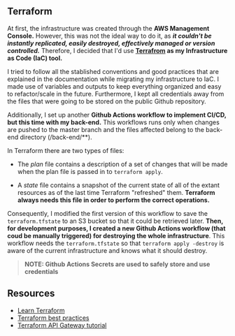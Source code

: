 ## Terraform

At first, the infrastructure was created through the **AWS Management Console.** However, this was not the ideal way to do it, as ***it couldn't be instantly replicated, easily destroyed, effectively managed or version controlled.*** Therefore, I decided that I'd use **[Terrafrom](https://www.terraform.io/) as my Infrastructure as Code (IaC) tool.**

I tried to follow all the stablished conventions and good practices that are explained in the documentation while migrating my infrastructure to IaC. I made use of variables and outputs to keep everything organized and easy to refactor/scale in the future. Furthermore, I kept all credentials away from the files that were going to be stored on the public Github repository.

Additionally, I set up another **Github Actions workflow to implement CI/CD, but this time with my back-end.** This workflows runs only when changes are pushed to the master branch and the files affected belong to the back-end directory (/back-end/\*\*).

In Terraform there are two types of files:

 - The *plan* file contains a description of a set of changes that will be made when the plan file is passed in to `terraform apply`.

 - A  *state* file contains a snapshot of the current state of all of the extant resources as of the last time Terraform "refreshed" them. **Terraform always needs this file in order to perform the correct operations.**
 
Consequently, I modified the first version of this workflow to save the `terraform.tfstate` to an S3 bucket so that it could be retrieved later. **Then, for development purposes, I created a new Github Actions workflow (that coud be manually triggered) for destroying the whole infrastructure**. This workflow needs the `terraform.tfstate` so that `terraform apply -destroy` is aware of the current infrastructure and knows what it should destroy.

>**NOTE: Github Actions Secrets are used to safely store and use credentials**

## Resources

 - [Learn Terraform](https://learn.hashicorp.com/collections/terraform/aws-get-started)
 - [Terraform best practices](https://www.terraform-best-practices.com/naming)
 - [Terraform API Gateway tutorial](https://hands-on.cloud/managing-amazon-api-gateway-using-terraform/#h-api-gateway-lambda-integration-using-terraform)